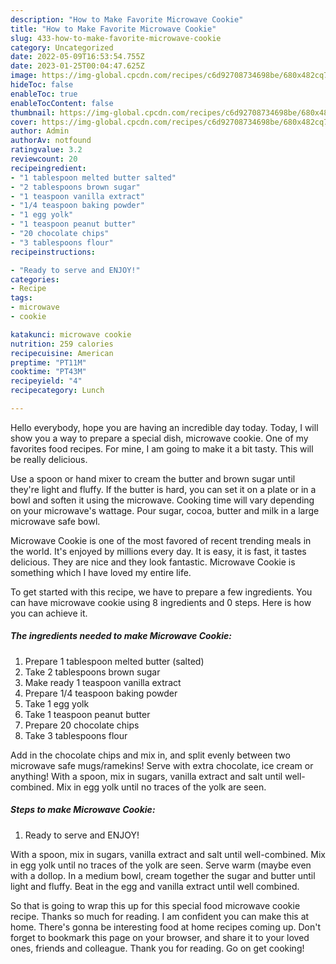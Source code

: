 ```yaml
---
description: "How to Make Favorite Microwave Cookie"
title: "How to Make Favorite Microwave Cookie"
slug: 433-how-to-make-favorite-microwave-cookie
category: Uncategorized
date: 2022-05-09T16:53:54.755Z
date: 2023-01-25T00:04:47.625Z
image: https://img-global.cpcdn.com/recipes/c6d92708734698be/680x482cq70/microwave-cookie-recipe-main-photo.jpg
hideToc: false
enableToc: true
enableTocContent: false
thumbnail: https://img-global.cpcdn.com/recipes/c6d92708734698be/680x482cq70/microwave-cookie-recipe-main-photo.jpg
cover: https://img-global.cpcdn.com/recipes/c6d92708734698be/680x482cq70/microwave-cookie-recipe-main-photo.jpg
author: Admin
authorAv: notfound
ratingvalue: 3.2
reviewcount: 20
recipeingredient:
- "1 tablespoon melted butter salted"
- "2 tablespoons brown sugar"
- "1 teaspoon vanilla extract"
- "1/4 teaspoon baking powder"
- "1 egg yolk"
- "1 teaspoon peanut butter"
- "20 chocolate chips"
- "3 tablespoons flour"
recipeinstructions:

- "Ready to serve and ENJOY!"
categories:
- Recipe
tags:
- microwave
- cookie

katakunci: microwave cookie 
nutrition: 259 calories
recipecuisine: American
preptime: "PT11M"
cooktime: "PT43M"
recipeyield: "4"
recipecategory: Lunch

---
```



Hello everybody, hope you are having an incredible day today. Today, I will show you a way to prepare a special dish, microwave cookie. One of my favorites food recipes. For mine, I am going to make it a bit tasty. This will be really delicious.

Use a spoon or hand mixer to cream the butter and brown sugar until they&#39;re light and fluffy. If the butter is hard, you can set it on a plate or in a bowl and soften it using the microwave. Cooking time will vary depending on your microwave&#39;s wattage. Pour sugar, cocoa, butter and milk in a large microwave safe bowl.

Microwave Cookie is one of the most favored of recent trending meals in the world. It's enjoyed by millions every day. It is easy, it is fast, it tastes delicious. They are nice and they look fantastic. Microwave Cookie is something which I have loved my entire life.


To get started with this recipe, we have to prepare a few ingredients. You can have microwave cookie using 8 ingredients and 0 steps. Here is how you can achieve it.

<!--inarticleads1-->

##### The ingredients needed to make Microwave Cookie:

1. Prepare 1 tablespoon melted butter (salted)
1. Take 2 tablespoons brown sugar
1. Make ready 1 teaspoon vanilla extract
1. Prepare 1/4 teaspoon baking powder
1. Take 1 egg yolk
1. Take 1 teaspoon peanut butter
1. Prepare 20 chocolate chips
1. Take 3 tablespoons flour


Add in the chocolate chips and mix in, and split evenly between two microwave safe mugs/ramekins! Serve with extra chocolate, ice cream or anything! With a spoon, mix in sugars, vanilla extract and salt until well-combined. Mix in egg yolk until no traces of the yolk are seen. 

<!--inarticleads2-->

##### Steps to make Microwave Cookie:


1. Ready to serve and ENJOY!

With a spoon, mix in sugars, vanilla extract and salt until well-combined. Mix in egg yolk until no traces of the yolk are seen. Serve warm (maybe even with a dollop. In a medium bowl, cream together the sugar and butter until light and fluffy. Beat in the egg and vanilla extract until well combined. 

So that is going to wrap this up for this special food microwave cookie recipe. Thanks so much for reading. I am confident you can make this at home. There's gonna be interesting food at home recipes coming up. Don't forget to bookmark this page on your browser, and share it to your loved ones, friends and colleague. Thank you for reading. Go on get cooking!
